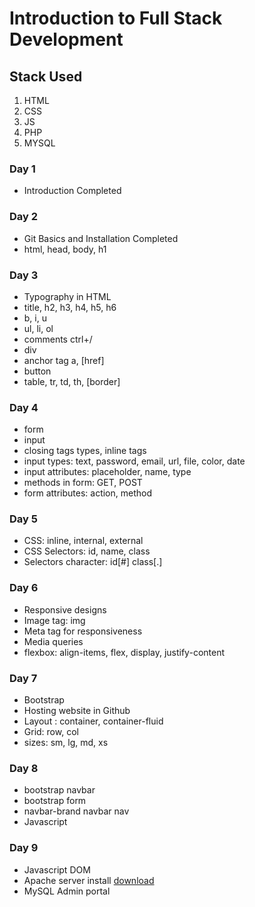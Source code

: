 # Introduction to Full Stack Development

## Stack Used

1. HTML
2. CSS
3. JS
4. PHP
5. MYSQL

### Day 1

- Introduction Completed

### Day 2

- Git Basics and Installation Completed
- html, head, body, h1

### Day 3

- Typography in HTML
- title, h2, h3, h4, h5, h6
- b, i, u
- ul, li, ol
- comments ctrl+/
- div
- anchor tag a, [href]
- button
- table, tr, td, th, [border]

### Day 4

- form
- input
- closing tags types, inline tags
- input types: text, password, email, url, file, color, date
- input attributes: placeholder, name, type
- methods in form: GET, POST
- form attributes: action, method

### Day 5

- CSS: inline, internal, external
- CSS Selectors: id, name, class
- Selectors character: id[#] class[.]

### Day 6

- Responsive designs
- Image tag: img
- Meta tag for responsiveness
- Media queries
- flexbox: align-items, flex, display, justify-content

### Day 7

- Bootstrap
- Hosting website in Github
- Layout : container, container-fluid
- Grid: row, col
- sizes: sm, lg, md, xs

### Day 8

- bootstrap navbar
- bootstrap form
- navbar-brand navbar nav
- Javascript

### Day 9

- Javascript DOM
- Apache server install [download]('https://www.apachefriends.org/index.html')
- MySQL Admin portal
